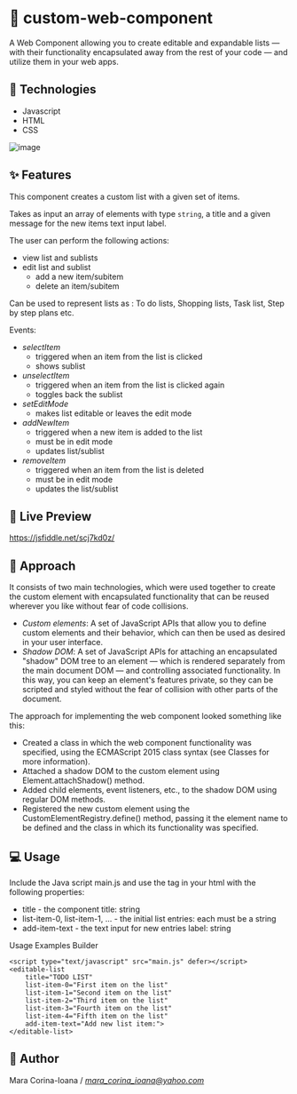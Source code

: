# 📝 custom-web-component
A Web Component allowing you to create editable and expandable lists — with their functionality encapsulated away from the rest of your code — and utilize them in your web apps.

## 🚀 Technologies

- Javascript
- HTML
- CSS

![image](https://user-images.githubusercontent.com/49560400/123251969-6ebe3500-d4f4-11eb-8d6e-7ac98a7c85c9.png)


## ✨ Features

This component creates a custom list with a given set of items.

Takes as input an array of elements with type `string`, a title and a given message for the new items text input label.

The user can perform the following actions:
- view list and sublists
- edit list and sublist
  - add a new item/subitem
  - delete an item/subitem

Can be used to represent lists as : To do lists, Shopping lists, Task list, Step by step plans etc.

Events:
- *selectItem*
  - triggered when an item from the list is clicked
  - shows sublist
- *unselectItem*
  - triggered when an item from the list is clicked again
  - toggles back the sublist
- *setEditMode*
  - makes list editable or leaves the edit mode
- *addNewItem*
  - triggered when a new item is added to the list
  - must be in edit mode
  - updates list/sublist
- *removeItem*
  - triggered when an item from the list is deleted
  - must be in edit mode
  - updates the list/sublist

## 🌈 Live Preview
https://jsfiddle.net/scj7kd0z/

## 🔑 Approach
It consists of two main technologies, which were used together to create the custom element with encapsulated functionality that can be reused wherever you like without fear of code collisions.
- *Custom elements*: A set of JavaScript APIs that allow you to define custom elements and their behavior, which can then be used as desired in your user interface.
- *Shadow DOM*: A set of JavaScript APIs for attaching an encapsulated "shadow" DOM tree to an element — which is rendered separately from the main document DOM — and controlling associated functionality. In this way, you can keep an element's features private, so they can be scripted and styled without the fear of collision with other parts of the document.

The approach for implementing the web component looked something like this:

- Created a class in which the web component functionality was specified, using the ECMAScript 2015 class syntax (see Classes for more information). 
- Attached a shadow DOM to the custom element using Element.attachShadow() method.
- Added child elements, event listeners, etc., to the shadow DOM using regular DOM methods.
- Registered the new custom element using the CustomElementRegistry.define() method, passing it the element name to be defined and the class in which its functionality was specified.

## 💻 Usage
Include the Java script main.js and use the tag <editable-list> in your html with the following properties:

- title - the component title: string
- list-item-0, list-item-1, ... - the initial list entries: each must be a string
- add-item-text - the text input for new entries label: string

Usage Examples
Builder

    <script type="text/javascript" src="main.js" defer></script>
    <editable-list
        title="TODO LIST"
        list-item-0="First item on the list"
        list-item-1="Second item on the list"
        list-item-2="Third item on the list"
        list-item-3="Fourth item on the list"
        list-item-4="Fifth item on the list"
        add-item-text="Add new list item:">
    </editable-list>

## 👤 Author

Mara Corina-Ioana
/ *mara_corina_ioana@yahoo.com*

